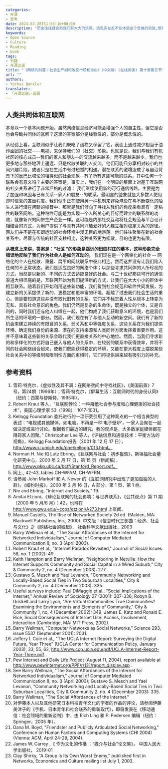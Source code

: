 ```yaml
---
categories:
- 开源
- 思考
date: 2024-07-28T11:55:10+08:00
description: "历史往往就会和我们开大大的玩笑。适兕实在忍不住体验这个思维的实验,想象虚拟的历史，于是尝试花几个月的时间翻译。Enjoy！Happy Reading～"
keywords:
- Open Source
- Culture
- Reading
- book
tags:
- 书籍
- 开源之道
title: "《网络的财富：社会生产如何改变市场和自由》（中文版）(在线阅读) 第十章第五节"
url: ""
authors:
- Yochai Benkler
translater:
- 「开源之道」·适兕
---
```


## 人类共同体和互联网

本章以一个基本问题开始。虽然网络信息经济可能会增强个人的自主性，但它是否也会导致共同体的瓦解？这里的答案部分是经验性的，部分是概念性的。

从经验上看，互联网似乎让我们既吃了蛋糕又保留了它，表面上通过减少相当于油炸面团的社交——电视，来保持我们的（社交）形象。也就是说，我们与我们有机社区的核心成员--我们的家人和朋友--的交流越来越多，而不是越来越少。我们也更多地与那些地理上遥远、只是松散关联的人交流，他们可能只分享相对较小的共同兴趣片段，或者只是在生活中有过短暂的相遇。潜在联系的激增造成了与自治背景下的反巴比塔论的相类似的社会现象--有了所有这些可能的联系，其中任何一个联系会有意义吗？主要的答案是，事实上，我们在一个明显的层面上对基于互联网的社交关系进行了非常严格的过滤： 我们继续使用新的可行通信线路，主要是为了加强和巩固与已有关系--家人和朋友--的联系。最明显的迹象就是大多数人使用即时信息的吝啬程度。我们似乎正在使用另一种机制来避免淹没在与不断变化的陌生人进行潜在闲聊的噪音中，那就是我们倾向于寻找从我们的角度来看具有一定粘性的联系网络。这种粘性可能是为实现一个人所关心的目标而建立的联系群的功效，就像新兴的同侪生产企业一样。这可能是内部社交互动将社会规范与平台设计相结合的方式，为用户提供了与具有共同兴趣爱好的人建立相对稳定关系的途径。网友们并不是在布朗运动的社会环境中漫无目的地游荡。他们往往聚集在新的社会关系中，尽管与传统的社区支柱相比，这种关系更为松散，目的也更为有限。

**从概念上来讲，答案是：“社区 ”的形象是遥远的田园村庄的摹本，这种形象完全错误地反映了我们作为社会人是如何互动的。** 我们现在是一个网络化的社会 -- 网络化的个人在松散、重叠、扁平的网状联系中彼此相连。然而这并没有让我们陷入任何的不正常状态。我们是适应良好的网络个体；以那些寻求共同体的人所珍视的方式，当然是以新的、不同的方式去适应良好的社会。与二十世纪那些可行的通信渠道大相径庭的是，互联网开始为我们提供新的方式，让我们在大大小小的群体中相互联系。随着我们开始利用这些新功能，我们看到社会规范和软件共同发展，为建立新的关系提供了新的、更稳定和更丰富的环境，超越了过去我们社会生活的重心。但是要知道这些并没有取代旧有的关系。它们并不标志着人性从根本上转变为无私、具有社会意识的角色。我们仍然是复杂的生命体，既是独立的个体，又是自利的，同时我们还与他人纠缠在一起，他们构成了我们获取意义的环境，也是我们所生活的环境的一部分。然而，我们现在有了与他人互动的新空间。我们有了新的机会来建立持续的有限目的关系、弱关系和中等强度关系，这些关系在为我们提供环境、确定我们身份的来源、潜在的支持来源和人类同伴方面发挥着重要作用。这并不意味着这些新的关系会取代我们更直接关系的中心地位。然而，当我们寻求新的和多样化的方式将自己嵌入与他人的关系中，在较弱的联系中获得效率，并将不同的社会网络组合起来，使我们既能获得稳定的环境，又能在更大程度上摆脱某些社会关系中的等级制和限制性方面的束缚时，它们将提供越来越有吸引力的补充。

## 参考资料

1. 雪莉·特克尔，《虚拟性及其不满：在网络空间中寻找社区》，《美国前景》7号，第24期（1996年）；雪莉·特克尔，《屏幕生活：互联网时代的身份认同》（纽约：西蒙与舒斯特，1995年）。
2. Robert Kraut 等人，“互联网悖论：一种降低社会参与度和心理健康的社会技术”，美国心理学家 53（1998）：1017-1031。
3. Kellogg Foundation 委托进行的一项研究引用了这种观点的一个相当典型的表述：“电视或其他媒体，如电脑，不再是一种‘电子壁炉’，一家人会聚在一起做决定或进行讨论。根据我们最近的研究，我的观点是，大多数家庭媒体都在阻碍家人团聚。” Christopher Lee 等人，《评估信息和通信技术：平衡方法的视角》，Kellogg Foundation报告（2001 年 12 月 17 日），http://www.si.umich.edu/pne/kellogg/013.html。
4. Norman H. Nie 和 Lutz Ebring，《互联网与社会：初步报告》，斯坦福社会量化研究中心，2000 年 2 月 17 日，第 15 页（新闻稿），http://www.pkp.ubc.ca/bctf/Stanford_Report.pdf。
5. 同上., 42-43, tables CH-WFAM, CH-WFRN.
6. 请参阅 John Markoff 和 A​​. Newer 的《互联网研究中出现了更加孤独的人群》，《纽约时报》，2000 年 2 月 16 日，A 部分，第 1 页，第 1 栏。
7. Nie and Ebring, "Internet and Society," 19.
8. Amitai Etzioni，《辩论互联网的社会影响：与世界联系》，《公共观点》第 11 期（2000 年 5 月/6 月）：42，也可在 http://www.gwu.edu/~ccps/etzioni/A273.html 上查阅。
9. Manuel Castells, The Rise of Networked Society 2d ed. (Malden, MA: Blackwell Publishers, Inc., 2000). 中文版：《信息时代三部曲：经济、社会与文化》之《网络社会的崛起》， 社会科学文献出版社，2003
10. Barry Wellman et al., "The Social Affordances of the Internet for Networked Individualism," Journal of Computer Mediated Communication 8, no. 3 (April 2003).
11. Robert Kraut et al., "Internet Paradox Revisited," Journal of Social Issues 58, no. 1 (2002): 49.
12. Keith Hampton and Barry Wellman, "Neighboring in Netville: How the Internet Supports Community and Social Capital in a Wired Suburb," City & Community 2, no. 4 (December 2003): 277.
13. Gustavo S. Mesch and Yael Levanon, "Community Networking and Locally-Based Social Ties in Two Suburban Localities," City & Community 2, no. 4 (December 2003): 335.
14. Useful surveys include: Paul DiMaggio et al., "Social Implications of the Internet," Annual Review of Sociology 27 (2001): 307-336; Robyn B. Driskell and Larry Lyon, "Are Virtual Communities True Communities? Examining the Environments and Elements of Community," City & Community 1, no. 4 (December 2002): 349; James E. Katz and Ronald E. Rice, Social Consequences of Internet Use: Access, Involvement, Interaction (Cambridge, MA: MIT Press, 2002).
15. Barry Wellman, "Computer Networks as Social Networks," Science 293, issue 5537 (September 2001): 2031.
16. Jeffery I. Cole et al., "The UCLA Internet Report: Surveying the Digital Future, Year Three" (UCLA Center for Communication Policy, January 2003), 33, 55, 62, http://www.ccp.ucla.edu/pdf/UCLA-Internet-Report-Year-Three.pdf .
17. Pew Internet and Daily Life Project (August 11, 2004), report available at http://www.pewinternet.org/PPF/r/131/report_display.asp .
18. See Barry Wellman, "The Social Affordances of the Internet for Networked Individualism," Journal of Computer Mediated Communication 8, no. 3 (April 2003); Gustavo S. Mesch and Yael Levanon, "Community Networking and Locally-Based Social Ties in Two Suburban Localities, City & Community 2, no. 4 (December 2003): 335.
19. Barry Wellman, "The Social Affordances of the Internet."
20. 对伊藤本人以及其他研究日本科技青年文化的学者的作品的评论，请参阅伊藤美津子的《手机、日本青年和社会联系的重新取代》，即将发表在《移动通信：社会领域的重新谈判》中，由 Rich Ling 和 P. Pedersen 编辑（纽约：Springer，2005 年）。
21. Dana M. Boyd, "Friendster and Publicly Articulated Social Networking," Conference on Human Factors and Computing Systems (CHI 2004) (Vienna: ACM, April 24-29, 2004).
22. James W. Carrey ,《 作为文化的传播 ：“媒介与社会”论文集》， 中国人民大学出版社， 2019-01
23. Clay Shirky, "A Group Is Its Own Worst Enemy," published first in Networks, Economics and Culture mailing list July 1, 2003.



